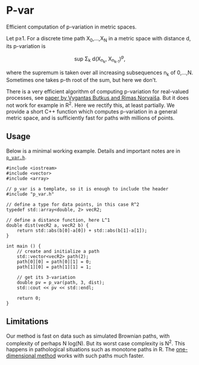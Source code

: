 # P-var
Efficient computation of p-variation in metric spaces.

Let p≥1. For a discrete time path X<sub>0</sub>,...,X<sub>N</sub> in a metric space with distance d, its p-variation is
<p align="center">
  sup Σ<sub>k</sub> d(X<sub>n<sub>k</sub></sub>, X<sub>n<sub>k-1</sub></sub>)<sup>p</sup>,
</p>
where the supremum is taken over all increasing subsequences n<sub>k</sub> of 0,...,N.
Sometimes one takes p-th root of the sum, but here we don't.

There is a very efficient algorithm of computing p-variation for real-valued processes, see
[paper by Vygantas Butkus and Rimas Norvaiša](https://link.springer.com/article/10.1007/s10986-018-9414-3).
But it does not work for example in R<sup>2</sup>. Here we rectify this, at least partially.
We provide a short C++ function which computes p-variation in a general metric space,
and is sufficiently fast for paths with millions of points.

## Usage
Below is a minimal working example. Details and important notes are in [`p_var.h`](p_var.h).
```
#include <iostream>
#include <vector>
#include <array>

// p_var is a template, so it is enough to include the header
#include "p_var.h"

// define a type for data points, in this case R^2
typedef std::array<double, 2> vecR2;

// define a distance function, here L^1
double dist(vecR2 a, vecR2 b) {
	return std::abs(b[0]-a[0]) + std::abs(b[1]-a[1]);
}

int main () {
	// create and initialize a path
	std::vector<vecR2> path(2);
	path[0][0] = path[0][1] = 0;
	path[1][0] = path[1][1] = 1;

	// get its 3-variation
	double pv = p_var(path, 3, dist);
	std::cout << pv << std::endl;

	return 0;
}

```

## Limitations
Our method is fast on data such as simulated Brownian paths, with complexity of
perhaps N log(N). But its worst case complexity is N<sup>2</sup>.
This happens in pathological situations such as monotone paths in R.
The [one-dimensional method](https://link.springer.com/article/10.1007/s10986-018-9414-3)
works with such paths much faster.
